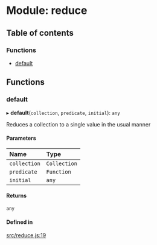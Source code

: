# Module: reduce

## Table of contents

### Functions

- [default](reduce.md#default)

## Functions

### default

▸ **default**(`collection`, `predicate`, `initial`): `any`

Reduces a collection to a single value in the usual manner

#### Parameters

| Name | Type |
| :------ | :------ |
| `collection` | `Collection` |
| `predicate` | `Function` |
| `initial` | `any` |

#### Returns

`any`

#### Defined in

[src/reduce.js:19](https://github.com/Twipped/js-utils/blob/f2eceb5/src/reduce.js#L19)
